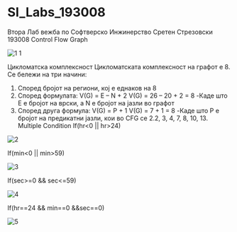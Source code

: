 # SI_Labs_193008
Втора Лаб вежба по Софтверско Инжинерство
Сретен Стрезовски 193008
Control Flow Graph

![1 1](https://user-images.githubusercontent.com/80340197/120225493-a4e5fd00-c245-11eb-8ea4-918aac2e1ae2.png)

Цикломатска комплексност
Цикломатската комплексност на графот е 8. 
Се бележи на три начини:
1.	Според бројот на региони, кој е еднаков на 8
2.	Според формулата: V(G) = E – N + 2 V(G) = 26 – 20 + 2 = 8 -Каде што Е е бројот на врски, а N е бројот на јазли во графот
3.	Според друга формула: V(G) = P + 1 V(G) = 7 + 1 = 8 -Каде што P е бројот на предикатни јазли, кои во CFG се 2.2, 3, 4, 7, 8, 10, 13.
Multiple Condition
If(hr<0 || hr>24)

![2](https://user-images.githubusercontent.com/80340197/120225503-a8798400-c245-11eb-9766-a3f63532e7d3.png)

If(min<0 || min>59)

![3](https://user-images.githubusercontent.com/80340197/120225519-aca5a180-c245-11eb-8188-1bf1628c2cf7.png)

If(sec>=0 && sec<=59)

![4](https://user-images.githubusercontent.com/80340197/120225524-ae6f6500-c245-11eb-9d0f-d1c87a734176.png)

If(hr==24 && min==0 &&sec==0)

![5](https://user-images.githubusercontent.com/80340197/120225526-af07fb80-c245-11eb-935f-72061d20c621.png)
